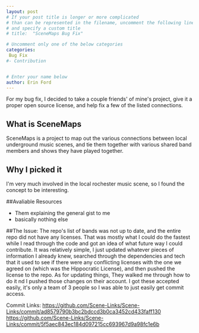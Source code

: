 ```yaml
---
layout: post
# If your post title is longer or more complicated
# than can be represented in the filename, uncomment the following line
# and specify a custom title
# title:  "SceneMaps Bug Fix"

# Uncomment only one of the below categories
categories: 
 Bug Fix
#- Contribution


# Enter your name below
author: Erin Ford
---
```


For my bug fix, I decided to take a couple friends' of mine's project, give it a proper open source license, and help fix a few of the listed connections.

## What is SceneMaps
SceneMaps is a project to map out the various connections between local underground music scenes, and tie them together with various shared band members and shows they have played together.


## Why I picked it
I'm very much involved in the local rochester music scene, so I found the concept to be interesting.

##Avaliable Resources
- Them explaining the general gist to me
- basically nothing else

##The Issue:
The repo's list of bands was not up to date, and the entire repo did not have any licenses. That was mostly what I could do the fastest while I read through the code and got an idea of what future way I could contribute.
It was relatively simple, I just updated whatever pieces of information I already knew, searched through the dependencies and tech that it used to see if there were any conflicting licenses with the one we agreed on (which was the Hippocratic License), and then pushed the license to the repo.
As for updating things, They walked me through how to do it nd I pushed those changes on their account. I got these accepted easily, it's only a team of 3 people so I was able to just easily get commit access.

Commit Links:
https://github.com/Scene-Links/Scene-Links/commit/ad8579790b3bc2bdccd3b0ca3452cd433faff130
https://github.com/Scene-Links/Scene-Links/commit/5f5aec843ec184d097215cc693967d9a98fc1e6b
